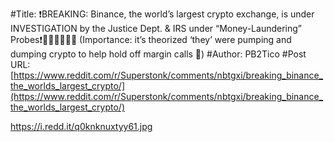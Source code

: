 #Title: ❗️BREAKING: Binance, the world’s largest crypto exchange, is under INVESTIGATION by the Justice Dept. & IRS under “Money-Laundering” Probes❗️💎🙌🏼🚀🚀🚀 (Importance: it’s theorized ‘they’ were pumping and dumping crypto to help hold off margin calls 👀)
#Author: PB2Tico
#Post URL: [https://www.reddit.com/r/Superstonk/comments/nbtgxi/breaking_binance_the_worlds_largest_crypto/](https://www.reddit.com/r/Superstonk/comments/nbtgxi/breaking_binance_the_worlds_largest_crypto/)


https://i.redd.it/q0knknuxtyy61.jpg